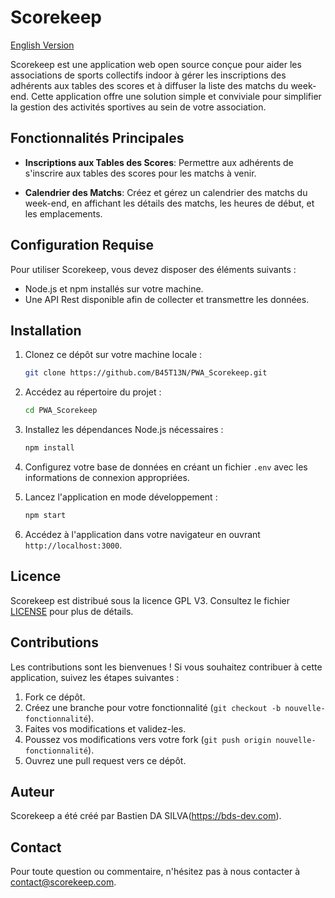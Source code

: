 # Scorekeep

[English Version](/README_EN.md)

Scorekeep est une application web open source conçue pour aider les associations de sports collectifs indoor à gérer les inscriptions des adhérents aux tables des scores et à diffuser la liste des matchs du week-end. Cette application offre une solution simple et conviviale pour simplifier la gestion des activités sportives au sein de votre association.

## Fonctionnalités Principales

- **Inscriptions aux Tables des Scores**: Permettre aux adhérents de s'inscrire aux tables des scores pour les matchs à venir.

- **Calendrier des Matchs**: Créez et gérez un calendrier des matchs du week-end, en affichant les détails des matchs, les heures de début, et les emplacements.

## Configuration Requise

Pour utiliser Scorekeep, vous devez disposer des éléments suivants :

- Node.js et npm installés sur votre machine.
- Une API Rest disponible afin de collecter et transmettre les données.

## Installation

1. Clonez ce dépôt sur votre machine locale :

   ```bash
   git clone https://github.com/B45T13N/PWA_Scorekeep.git
   ```

2. Accédez au répertoire du projet :

   ```bash
   cd PWA_Scorekeep
   ```

3. Installez les dépendances Node.js nécessaires :

   ```bash
   npm install
   ```

4. Configurez votre base de données en créant un fichier `.env` avec les informations de connexion appropriées.

5. Lancez l'application en mode développement :

   ```bash
   npm start
   ```

6. Accédez à l'application dans votre navigateur en ouvrant `http://localhost:3000`.

## Licence

Scorekeep est distribué sous la licence GPL V3. Consultez le fichier [LICENSE](LICENSE) pour plus de détails.

## Contributions

Les contributions sont les bienvenues ! Si vous souhaitez contribuer à cette application, suivez les étapes suivantes :

1. Fork ce dépôt.
2. Créez une branche pour votre fonctionnalité (`git checkout -b nouvelle-fonctionnalité`).
3. Faites vos modifications et validez-les.
4. Poussez vos modifications vers votre fork (`git push origin nouvelle-fonctionnalité`).
5. Ouvrez une pull request vers ce dépôt.

## Auteur

Scorekeep a été créé par Bastien DA SILVA(https://bds-dev.com).

## Contact

Pour toute question ou commentaire, n'hésitez pas à nous contacter à [contact@scorekeep.com](mailto:contact@scorekeep.com).

